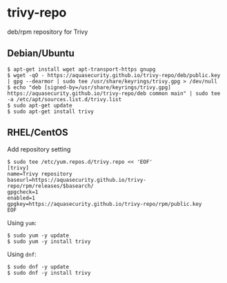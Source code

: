 # trivy-repo
deb/rpm repository for Trivy

## Debian/Ubuntu

```
$ apt-get install wget apt-transport-https gnupg
$ wget -qO - https://aquasecurity.github.io/trivy-repo/deb/public.key | gpg --dearmor | sudo tee /usr/share/keyrings/trivy.gpg > /dev/null
$ echo "deb [signed-by=/usr/share/keyrings/trivy.gpg] https://aquasecurity.github.io/trivy-repo/deb common main" | sudo tee -a /etc/apt/sources.list.d/trivy.list
$ sudo apt-get update
$ sudo apt-get install trivy
```

## RHEL/CentOS

Add repository setting

```
$ sudo tee /etc/yum.repos.d/trivy.repo << 'EOF'
[trivy]
name=Trivy repository
baseurl=https://aquasecurity.github.io/trivy-repo/rpm/releases/$basearch/
gpgcheck=1
enabled=1
gpgkey=https://aquasecurity.github.io/trivy-repo/rpm/public.key
EOF
```
Using `yum`:
```
$ sudo yum -y update
$ sudo yum -y install trivy
```
Using `dnf`:
```
$ sudo dnf -y update
$ sudo dnf -y install trivy
```